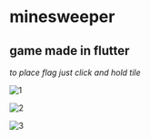 # minesweeper 

## game made in flutter

*to place flag just click and hold tile*

![1](https://github.com/poteznyszymon/minesweeper_flutter/assets/77408864/c4dd844c-e570-47e1-8482-668a38b7dd38) 

![2](https://github.com/poteznyszymon/minesweeper_flutter/assets/77408864/e854663c-9725-4fc0-a064-7de5d06f76cd)

![3](https://github.com/poteznyszymon/minesweeper_flutter/assets/77408864/16b41b93-db6f-43e8-9aac-366b6cbf63a8)
